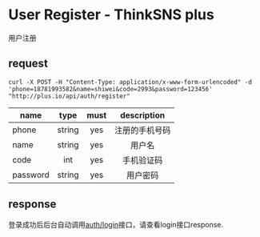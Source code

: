 # User Register - ThinkSNS plus
用户注册

## request
```shell
curl -X POST -H "Content-Type: application/x-www-form-urlencoded" -d 'phone=18781993582&name=shiwei&code=2993&password=123456' "http://plus.io/api/auth/register"
```
| name     | type     | must     | description |
|----------|:--------:|:--------:|:--------:|
| phone    | string   | yes      | 注册的手机号码 |
| name     | string   | yes      | 用户名 |
| code     | int      | yes      | 手机验证码 |
| password | string   | yes      | 用户密码 |

## response
登录成功后后台自动调用[auth/login]()接口，请查看login接口response.
